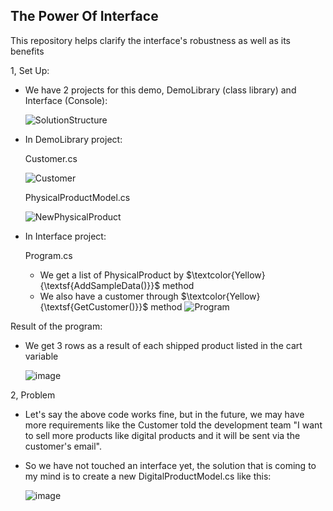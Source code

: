 ## The Power Of Interface
This repository helps clarify the interface's robustness as well as its benefits

1, Set Up:
- We have 2 projects for this demo, DemoLibrary (class library) and Interface (Console):
 
  ![SolutionStructure](https://github.com/ninehnineh/ThePowerOfInterface/assets/103179810/5e129f57-d1d0-461b-a846-c8ea3a06f480)

- In DemoLibrary project:

  Customer.cs

  ![Customer](https://github.com/ninehnineh/ThePowerOfInterface/assets/103179810/d474cf52-a120-4089-92c2-74aa05e04aeb)

  PhysicalProductModel.cs

  ![NewPhysicalProduct](https://github.com/ninehnineh/ThePowerOfInterface/assets/103179810/4f1d3762-e3df-418a-bf6c-36788e654917)

- In Interface project:

  Program.cs
  - We get a list of PhysicalProduct by $\textcolor{Yellow}{\textsf{AddSampleData()}}$ method
  - We also have a customer through $\textcolor{Yellow}{\textsf{GetCustomer()}}$ method
    ![Program](https://github.com/ninehnineh/ThePowerOfInterface/assets/103179810/7ea9d022-e821-401a-9c82-ade91fe7c374)

Result of the program:
- We get 3 rows as a result of each shipped product listed in the cart variable
  
  ![image](https://github.com/ninehnineh/ThePowerOfInterface/assets/103179810/4ff62427-7ef5-44ee-b499-5199ef7699e4)

2, Problem
- Let's say the above code works fine, but in the future, we may have more requirements like the Customer told the development team "I want to sell more products like digital products and it will be sent via the customer's email".
- So we have not touched an interface yet, the solution that is coming to my mind is to create a new DigitalProductModel.cs like this:
  
    ![image](https://github.com/ninehnineh/ThePowerOfInterface/assets/103179810/bfb3af44-9998-49f1-9b34-d0fb1b8da74b)

